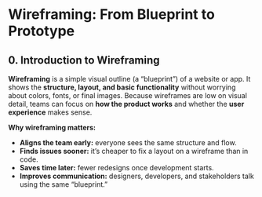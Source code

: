 # Wireframing: From Blueprint to Prototype

## 0. Introduction to Wireframing
**Wireframing** is a simple visual outline (a “blueprint”) of a website or app. It shows the **structure, layout, and basic functionality** without worrying about colors, fonts, or final images. Because wireframes are low on visual detail, teams can focus on **how the product works** and whether the **user experience** makes sense.

**Why wireframing matters:**
- **Aligns the team early:** everyone sees the same structure and flow.
- **Finds issues sooner:** it’s cheaper to fix a layout on a wireframe than in code.
- **Saves time later:** fewer redesigns once development starts.
- **Improves communication:** designers, developers, and stakeholders talk using the same “blueprint.”
